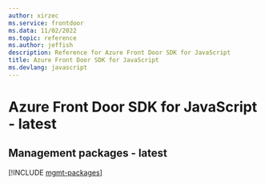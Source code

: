 ```yaml
---
author: xirzec
ms.service: frontdoor
ms.data: 11/02/2022
ms.topic: reference
ms.author: jeffish
description: Reference for Azure Front Door SDK for JavaScript
title: Azure Front Door SDK for JavaScript
ms.devlang: javascript
---
```

# Azure Front Door SDK for JavaScript - latest

## Management packages - latest
[!INCLUDE [mgmt-packages](front-door-mgmt-index.md)]